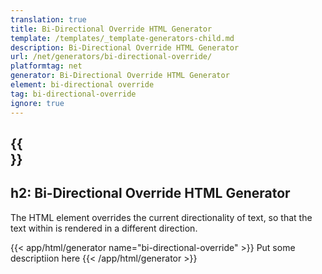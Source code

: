 ```yaml
---
translation: true
title: Bi-Directional Override HTML Generator
template: /templates/_template-generators-child.md
description: Bi-Directional Override HTML Generator
url: /net/generators/bi-directional-override/
platformtag: net
generator: Bi-Directional Override HTML Generator
element: bi-directional override
tag: bi-directional-override
ignore: true
---
```


{{<section overview>}}
---
h2: Bi-Directional Override HTML Generator
---

The [<bdo>](https://html.spec.whatwg.org/multipage/text-level-semantics.html#the-bdo-element) HTML element overrides the current directionality of text, so that the text within is rendered in a different direction.

{{< app/html/generator name="bi-directional-override" >}}
Put some descriptiion here
{{< /app/html/generator >}}
